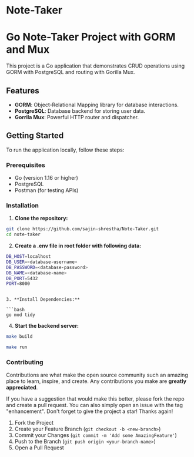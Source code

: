 # Note-Taker

# Go Note-Taker Project with GORM and Mux

This project is a Go application that demonstrates CRUD operations using GORM with PostgreSQL and routing with Gorilla Mux.

## Features

- **GORM**: Object-Relational Mapping library for database interactions.
- **PostgreSQL**: Database backend for storing user data.
- **Gorrila Mux**: Powerful HTTP router and dispatcher.

## Getting Started

To run the application locally, follow these steps:

### Prerequisites

- Go (version 1.16 or higher)
- PostgreSQL
- Postman (for testing APIs)

### Installation

1. **Clone the repository:**

```bash
git clone https://github.com/sajin-shrestha/Note-Taker.git
cd note-taker

```

2. **Create a .env file in root folder with following data:**

```bash
DB_HOST=localhost
DB_USER=<database-username>
DB_PASSWORD=<database-password>
DB_NAME=<database-name>
DB_PORT=5432
PORT=8000
```

````

3. **Install Dependencies:**

```bash
go mod tidy
````

4. **Start the backend server:**

```bash
make build
```

```bash
make run
```

### Contributing

Contributions are what make the open source community such an amazing place to learn, inspire, and create. Any contributions you make are **greatly appreciated**.

If you have a suggestion that would make this better, please fork the repo and create a pull request. You can also simply open an issue with the tag "enhancement".
Don't forget to give the project a star! Thanks again!

1. Fork the Project
2. Create your Feature Branch (`git checkout -b <new-branch>`)
3. Commit your Changes (`git commit -m 'Add some AmazingFeature'`)
4. Push to the Branch (`git push origin <your-branch-name>`)
5. Open a Pull Request

